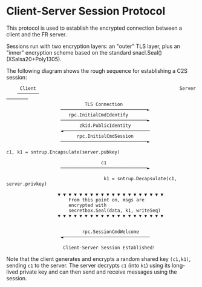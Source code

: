 # Client-Server Session Protocol

This protocol is used to establish the encrypted connection between a client and
the FR server.

Sessions run with two encryption layers: an "outer" TLS layer, plus an "inner"
encryption scheme based on the standard snacl.Seal() (XSalsa20+Poly1305).

The following diagram shows the rough sequence for establishing a C2S session:


```
     Client                                                     Server
    ────────                                                   ────────
                             TLS Connection
                    ────────────────────────────────►
                       rpc.InitialCmdIdentify
                    ────────────────────────────────►
                           zkid.PublicIdentity
                    ◄────────────────────────────────
                          rpc.InitialCmdSession
                    ────────────────────────────────►

c1, k1 = sntrup.Encapsulate(server.pubkey)

                                   c1
                    ────────────────────────────────►

                                    k1 = sntrup.Decapsulate(c1, server.privkey)

                   ▼ ▼ ▼ ▼ ▼ ▼ ▼ ▼ ▼ ▼ ▼ ▼ ▼ ▼ ▼ ▼ ▼ ▼ ▼ ▼
                       From this point on, msgs are
                       encrypted with
                       secretbox.Seal(data, k1, writeSeq)
                   ▼ ▼ ▼ ▼ ▼ ▼ ▼ ▼ ▼ ▼ ▼ ▼ ▼ ▼ ▼ ▼ ▼ ▼ ▼ ▼


                            rpc.SessionCmdWelcome
                    ◄────────────────────────────────

                     Client-Server Session Established!
```

Note that the client generates and encrypts a random shared key `(c1,k1)`, sending
`c1` to the server. The server decrypts `c1` (into `k1`) using its long-lived
private key and can then send and receive messages using the session.
